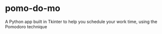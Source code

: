 # pomo-do-mo
A Python app built in Tkinter to help you schedule your work time, using the Pomodoro technique
